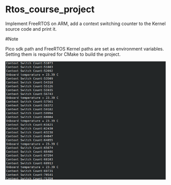 # Rtos_course_project

Implement FreeRTOS on ARM, add a context switching counter to the Kernel source code and print it.

#Note

Pico sdk path and FreeRTOS Kernel paths are set as environment variables.
Setting them is required for CMake to build the project.


<img src="./images/serialmonitoroutput.png" alttext="STD OUTPUT" title="Std output"/>

